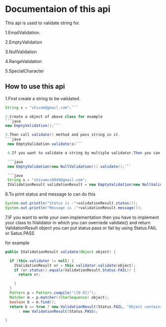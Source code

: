 # Documentaion of this api
This api is used to validate string for.

1.EmailValidation.

2.EmptyValidation

3.NullValidation

4.RangeValidation

5.SpecialCharacter

## How to use this api

1.First create a string to be validated.
```java
String s = "shivam@gmail.com";```

2.Create a object of above class for example
```java
new EmptyValidation();```

3.Then call validate() method and pass string in it.
```java
 new EmptyValidation.validate(s)```

 4.If you want to validate a string by multiple validator.Then you can pass object of another validator into the constructor of exsting validator for example

 ```java
 new EmptyValidation(new NullValidation()).validate();```

 ```java
 String s = "shivamcs0049@gmail.com";
 IValidationResult validationResult = new EmptyValidation(new NullValidation()).validate(s);
 ```

 6.To print status and message to can do this
 ```java
System.out.println("Status is :"+validationResult.status());
System.out.println("Message is :"+validationResult.message());
  ```

7.IF you want to write your own implementation then you have to implement your class to IValidator  in which you can overriede validate() and return ValidationResult object you can put status pass or fail by using Status.FAIL or Satus.PASS

for example
```java
public IValidationResult validate(Object object) {

  if (this.validator != null) {
    IValidationResult vr = this.validator.validate(object);
    if (vr.status().equals(ValidationResult.Status.FAIL)) {
      return vr;

    }
  }
  Pattern p = Pattern.compile("([0-9])");
  Matcher m = p.matcher((CharSequence) object);
  boolean b = m.find();
  return b == true ? new ValidationResult(Status.FAIL, "Object contains Number.")
      : new ValidationResult(Status.PASS);

}
```
